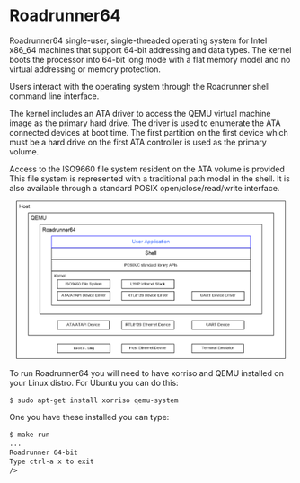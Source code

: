 # Roadrunner64

Roadrunner64 single-user, single-threaded operating system for Intel x86_64
machines that support 64-bit addressing and data types.  The kernel boots the
processor into 64-bit long mode with a flat memory model and no virtual
addressing or memory protection.

Users interact with the operating system through the Roadrunner shell command
line interface.

The kernel includes an ATA driver to access the QEMU virtual machine image as
the primary hard drive.  The driver is used to enumerate the ATA connected
devices at boot time.  The first partition on the first device which must be
a hard drive on the first ATA controller is used as the primary volume.

Access to the ISO9660 file system resident on the ATA volume is provided
This file system is represented with a traditional path model in the shell.
It is also available through a standard POSIX open/close/read/write interface.

<p align="center"><img width="480px" src="doc/Roadrunner64.png"></p>

To run Roadrunner64 you will need to have xorriso and QEMU installed on your
Linux distro.  For Ubuntu you can do this:

```
$ sudo apt-get install xorriso qemu-system
```

One you have these installed you can type:

```
$ make run
...
Roadrunner 64-bit
Type ctrl-a x to exit
/>
```
